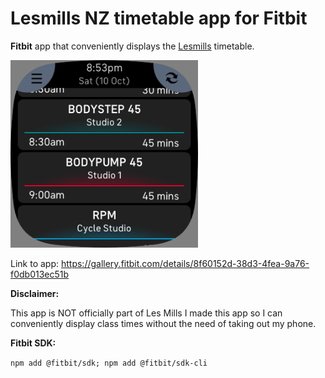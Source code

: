 # Lesmills NZ timetable app for Fitbit

**Fitbit** app that conveniently displays the <a href="https://www.lesmills.co.nz/timetable">Lesmills</a> timetable.

<img src="screenshot.png" width="300" title="screenshot">

Link to app: https://gallery.fitbit.com/details/8f60152d-38d3-4fea-9a76-f0db013ec51b

**Disclaimer:**

This app is NOT officially part of Les Mills I made this app so I can conveniently display class times without the need of taking out my phone.

**Fitbit SDK:**

``npm add @fitbit/sdk; npm add @fitbit/sdk-cli``
